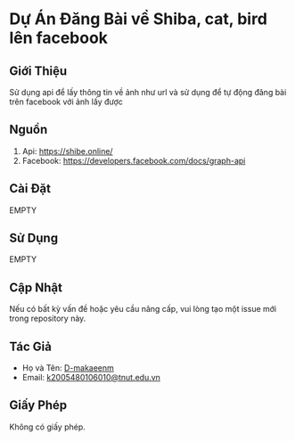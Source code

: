 # Dự Án Đăng Bài về Shiba, cat, bird lên facebook

## Giới Thiệu
Sử dụng api để lấy thông tin về ảnh như url và sử dụng để tự động đăng bài trên facebook với ảnh lấy được

## Nguồn
1. Api: https://shibe.online/
2. Facebook: https://developers.facebook.com/docs/graph-api

## Cài Đặt
EMPTY

## Sử Dụng
EMPTY

## Cập Nhật
Nếu có bất kỳ vấn đề hoặc yêu cầu nâng cấp, vui lòng tạo một issue mới trong repository này.

## Tác Giả
- Họ và Tên: [D-makaeenm](https://github.com/D-makaeenm)
- Email: k2005480106010@tnut.edu.vn

## Giấy Phép
Không có giấy phép.

